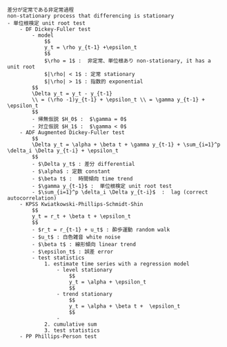 
    差分が定常である非定常過程
    non-stationary process that differencing is stationary 
    - 単位根検定 unit root test
        - DF Dickey-Fuller test
            - model
                $$
                y_t = \rho y_{t-1} +\epsilon_t
                $$
                $\rho = 1$ :  非定常、単位根あり non-stationary, it has a unit root
                $|\rho| < 1$ : 定常 stationary
                $|\rho| > 1$ : 指数的 exponential
            $$
            \Delta y_t = y_t - y_{t-1}
            \\ = (\rho -1)y_{t-1} + \epsilon_t \\ = \gamma y_{t-1} + \epsilon_t
            $$
            - 帰無仮説 $H_0$ :  $\gamma = 0$
            - 対立仮説 $H_1$ :  $\gamma < 0$
        - ADF Augmented Dickey-Fuller test
            $$
            \Delta y_t = \alpha + \beta t + \gamma y_{t-1} + \sum_{i=1}^p \delta_i \Delta y_{t-i} + \epsilon_t
            $$
            - $\Delta y_t$ : 差分 differential
            - $\alpha$ : 定数 constant
            - $\beta t$ :  時間傾向 time trend
            - $\gamma y_{t-1}$ :  単位根検定 unit root test
            - $\sum_{i=1}^p \delta_i \Delta y_{t-i}$  :  lag (correct autocorrelation)
        - KPSS Kwiatkowski-Phillips-Schmidt-Shin
            $$
            y_t = r_t + \beta t + \epsilon_t
            $$
            - $r_t = r_{t-1} + u_t$ : 酔歩運動 random walk
            - $u_t$ : 白色雑音 white noise
            - $\beta t$ : 線形傾向 linear trend
            - $\epsilon_t$ : 誤差 error
            - test statistics
                1. estimate time series with a regression model
                    - level stationary
                        $$
                        y_t = \alpha + \epsilon_t
                        $$
                    - trend stationary
                        $$
                        y_t = \alpha + \beta t +  \epsilon_t
                        $$
                    - 
                2. cumulative sum 
                3. test statistics
        - PP Phillips-Person test